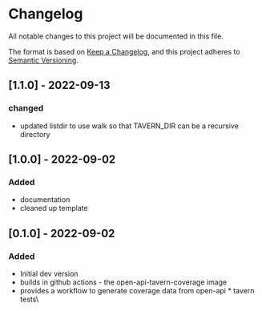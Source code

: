 # Changelog

All notable changes to this project will be documented in this file.

The format is based on [Keep a Changelog](https://keepachangelog.com/en/1.0.0/),
and this project adheres to [Semantic Versioning](https://semver.org/spec/v2.0.0.html).

<!--
Guiding Principles:
* Changelogs are for humans, not machines.
* There should be an entry for every single version.
* The same types of changes should be grouped.
* Versions and sections should be linkable.
* The latest version comes first.
* The release date of each version is displayed.
* Mention whether you follow Semantic Versioning.

Types of changes:
Added - for new features
Changed - for changes in existing functionality
Deprecated - for soon-to-be removed features
Fixed - for any bug fixes
Removed - for now removed features
Security - in case of vulnerabilities
-->

## [1.1.0] - 2022-09-13

### changed

- updated listdir to use walk so that TAVERN_DIR can be a recursive directory

## [1.0.0] - 2022-09-02

### Added

- documentation
- cleaned up template

## [0.1.0] - 2022-09-02

### Added

- Initial dev version
- builds in github actions - the open-api-tavern-coverage image
- provides a workflow to generate coverage data from open-api * tavern tests\
